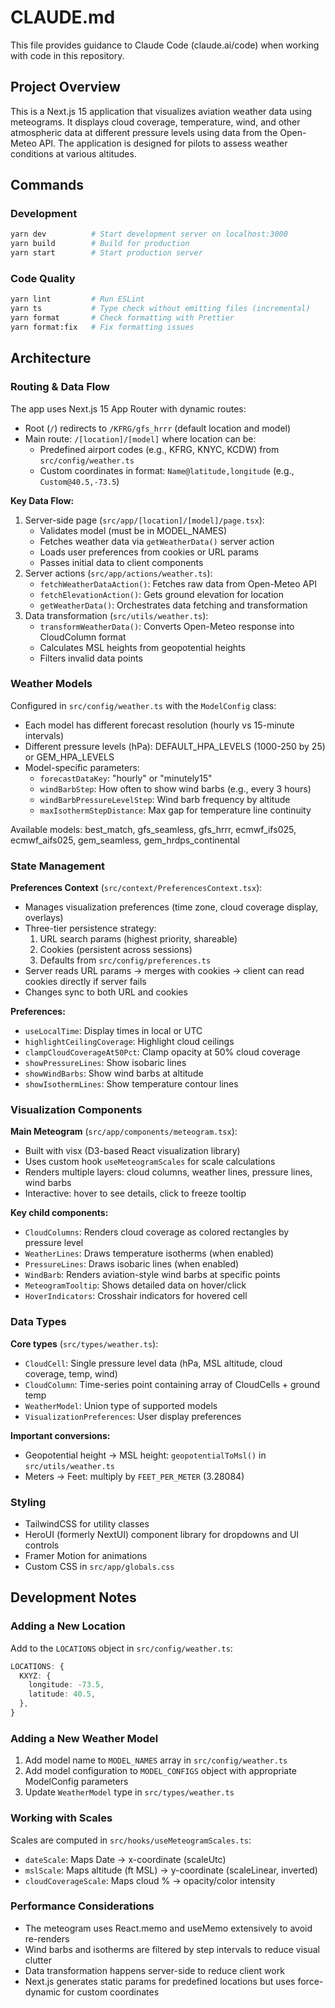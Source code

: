 # CLAUDE.md

This file provides guidance to Claude Code (claude.ai/code) when working with code in this repository.

## Project Overview

This is a Next.js 15 application that visualizes aviation weather data using meteograms. It displays cloud coverage, temperature, wind, and other atmospheric data at different pressure levels using data from the Open-Meteo API. The application is designed for pilots to assess weather conditions at various altitudes.

## Commands

### Development
```bash
yarn dev          # Start development server on localhost:3000
yarn build        # Build for production
yarn start        # Start production server
```

### Code Quality
```bash
yarn lint         # Run ESLint
yarn ts           # Type check without emitting files (incremental)
yarn format       # Check formatting with Prettier
yarn format:fix   # Fix formatting issues
```

## Architecture

### Routing & Data Flow

The app uses Next.js 15 App Router with dynamic routes:
- Root (`/`) redirects to `/KFRG/gfs_hrrr` (default location and model)
- Main route: `/[location]/[model]` where location can be:
  - Predefined airport codes (e.g., KFRG, KNYC, KCDW) from `src/config/weather.ts`
  - Custom coordinates in format: `Name@latitude,longitude` (e.g., `Custom@40.5,-73.5`)

**Key Data Flow:**
1. Server-side page (`src/app/[location]/[model]/page.tsx`):
   - Validates model (must be in MODEL_NAMES)
   - Fetches weather data via `getWeatherData()` server action
   - Loads user preferences from cookies or URL params
   - Passes initial data to client components
2. Server actions (`src/app/actions/weather.ts`):
   - `fetchWeatherDataAction()`: Fetches raw data from Open-Meteo API
   - `fetchElevationAction()`: Gets ground elevation for location
   - `getWeatherData()`: Orchestrates data fetching and transformation
3. Data transformation (`src/utils/weather.ts`):
   - `transformWeatherData()`: Converts Open-Meteo response into CloudColumn format
   - Calculates MSL heights from geopotential heights
   - Filters invalid data points

### Weather Models

Configured in `src/config/weather.ts` with the `ModelConfig` class:
- Each model has different forecast resolution (hourly vs 15-minute intervals)
- Different pressure levels (hPa): DEFAULT_HPA_LEVELS (1000-250 by 25) or GEM_HPA_LEVELS
- Model-specific parameters:
  - `forecastDataKey`: "hourly" or "minutely15"
  - `windBarbStep`: How often to show wind barbs (e.g., every 3 hours)
  - `windBarbPressureLevelStep`: Wind barb frequency by altitude
  - `maxIsothermStepDistance`: Max gap for temperature line continuity

Available models: best_match, gfs_seamless, gfs_hrrr, ecmwf_ifs025, ecmwf_aifs025, gem_seamless, gem_hrdps_continental

### State Management

**Preferences Context** (`src/context/PreferencesContext.tsx`):
- Manages visualization preferences (time zone, cloud coverage display, overlays)
- Three-tier persistence strategy:
  1. URL search params (highest priority, shareable)
  2. Cookies (persistent across sessions)
  3. Defaults from `src/config/preferences.ts`
- Server reads URL params → merges with cookies → client can read cookies directly if server fails
- Changes sync to both URL and cookies

**Preferences:**
- `useLocalTime`: Display times in local or UTC
- `highlightCeilingCoverage`: Highlight cloud ceilings
- `clampCloudCoverageAt50Pct`: Clamp opacity at 50% cloud coverage
- `showPressureLines`: Show isobaric lines
- `showWindBarbs`: Show wind barbs at altitude
- `showIsothermLines`: Show temperature contour lines

### Visualization Components

**Main Meteogram** (`src/app/components/meteogram.tsx`):
- Built with visx (D3-based React visualization library)
- Uses custom hook `useMeteogramScales` for scale calculations
- Renders multiple layers: cloud columns, weather lines, pressure lines, wind barbs
- Interactive: hover to see details, click to freeze tooltip

**Key child components:**
- `CloudColumns`: Renders cloud coverage as colored rectangles by pressure level
- `WeatherLines`: Draws temperature isotherms (when enabled)
- `PressureLines`: Draws isobaric lines (when enabled)
- `WindBarb`: Renders aviation-style wind barbs at specific points
- `MeteogramTooltip`: Shows detailed data on hover/click
- `HoverIndicators`: Crosshair indicators for hovered cell

### Data Types

**Core types** (`src/types/weather.ts`):
- `CloudCell`: Single pressure level data (hPa, MSL altitude, cloud coverage, temp, wind)
- `CloudColumn`: Time-series point containing array of CloudCells + ground temp
- `WeatherModel`: Union type of supported models
- `VisualizationPreferences`: User display preferences

**Important conversions:**
- Geopotential height → MSL height: `geopotentialToMsl()` in `src/utils/weather.ts`
- Meters → Feet: multiply by `FEET_PER_METER` (3.28084)

### Styling

- TailwindCSS for utility classes
- HeroUI (formerly NextUI) component library for dropdowns and UI controls
- Framer Motion for animations
- Custom CSS in `src/app/globals.css`

## Development Notes

### Adding a New Location

Add to the `LOCATIONS` object in `src/config/weather.ts`:
```typescript
LOCATIONS: {
  KXYZ: {
    longitude: -73.5,
    latitude: 40.5,
  },
}
```

### Adding a New Weather Model

1. Add model name to `MODEL_NAMES` array in `src/config/weather.ts`
2. Add model configuration to `MODEL_CONFIGS` object with appropriate ModelConfig parameters
3. Update `WeatherModel` type in `src/types/weather.ts`

### Working with Scales

Scales are computed in `src/hooks/useMeteogramScales.ts`:
- `dateScale`: Maps Date → x-coordinate (scaleUtc)
- `mslScale`: Maps altitude (ft MSL) → y-coordinate (scaleLinear, inverted)
- `cloudCoverageScale`: Maps cloud % → opacity/color intensity

### Performance Considerations

- The meteogram uses React.memo and useMemo extensively to avoid re-renders
- Wind barbs and isotherms are filtered by step intervals to reduce visual clutter
- Data transformation happens server-side to reduce client work
- Next.js generates static params for predefined locations but uses force-dynamic for custom coordinates
